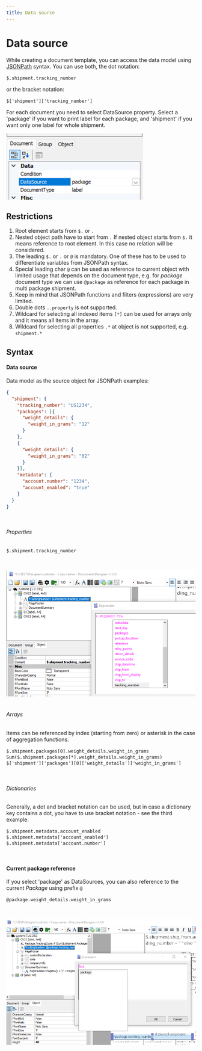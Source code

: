 ```yaml
---
title: Data source
---
```


# Data source

While creating a document template, you can access the data model using [JSONPath](https://goessner.net/articles/JsonPath/) syntax. You can use both, the dot notation:

```code
$.shipment.tracking_number
```
or the bracket notation:

```code
$['shipment']['tracking_number']
```

For each document you need to select DataSource property. Select a 'package' if you want to print label for each package, and 'shipment' if you want only one label for whole shipment.

![Data Source](./images/data-source.png)
&nbsp;


## Restrictions
1. Root element starts from `$.` or `.`
2. Nested object path have to start from `.` If nested object starts from `$.` it means reference to root element. In this case no relation will be considered.
3. The leading `$.` or `.` or `@` is mandatory. One of these has to be used to differentiate variables from JSONPath syntax. 
4. Special leading char `@` can be used as reference to current object with limited usage that depends on the document type, e.g. for *package* document type we can use `@package` as reference for each package in multi package shipment.
5. Keep in mind that JSONPath functions and filters (expressions) are very limited.
6. Double dots `..property` is not supported.
7. Wildcard for selecting all indexed items `[*]` can be used for arrays only and it means all items in the array.
8. Wildcard for selecting all properties `.*` at object is not supported, e.g. `shipment.*`

## Syntax

#### Data source
Data model as the source object for JSONPath examples:
```json
{
  "shipment": {
    "tracking_number": "US1234",
    "packages": [{
      "weight_details": {
        "weight_in_grams": "12"
      }
    },
    {
      "weight_details": {
        "weight_in_grams": "02"
      }
    }],
    "metadata": {
      "account.number": "1234",
      "account_enabled": "true"
    }
  }
}
```
&nbsp;

###### Properties

```code
$.shipment.tracking_number
```
&nbsp;

![Shipment alias](./images/shipment-alias.png)
&nbsp;

###### Arrays

Items can be referenced by index (starting from zero) or asterisk in the case of aggregation functions.  
```code
$.shipment.packages[0].weight_details.weight_in_grams
Sum($.shipment.packages[*].weight_details.weight_in_grams)
$['shipment']['packages'][0]['weight_details']['weight_in_grams']
```
&nbsp;

###### Dictionaries

Generally, a dot and bracket notation can be used, but in case a dictionary key contains a dot, you have to use bracket notation - see the third example.
```code
$.shipment.metadata.account_enabled
$.shipment.metadata['account_enabled']
$.shipment.metadata['account.number']
```
&nbsp;

#### Current package reference

If you select 'package' as DataSources, you can also reference to the current *Package* using prefix `@`

```code
@package.weight_details.weight_in_grams
```
&nbsp;

![Package alias](./images/package-alias.png)
